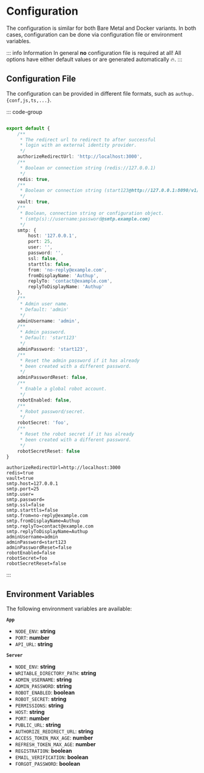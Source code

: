 # Configuration

The configuration is similar for both Bare Metal and Docker variants. 
In both cases, configuration can be done via configuration file or environment variables.

::: info Information
In general **no** configuration file is required at all!
All options have either default values or are generated automatically 🔥.
:::

## Configuration File

The configuration can be provided in different file formats, such as `authup.{conf,js,ts,...}`.

::: code-group

```typescript [authup.ts]

export default {
    /**
     * The redirect url to redirect to after successful
     * login with an external identity provider.
     */
    authorizeRedirectUrl: 'http://localhost:3000',
    /**
     * Boolean or connection string (redis://127.0.0.1)
     */
    redis: true,
    /**
     * Boolean or connection string (start123@http://127.0.0.1:8090/v1/)
     */
    vault: true,
    /**
     * Boolean, connection string or configuration object. 
     * (smtp(s)://username:password@smtp.example.com)
     */
    smtp: {
        host: '127.0.0.1', 
        port: 25, 
        user: '', 
        password: '', 
        ssl: false, 
        starttls: false, 
        from: 'no-reply@example.com', 
        fromDisplayName: 'Authup', 
        replyTo: 'contact@example.com', 
        replyToDisplayName: 'Authup'
    },
    /**
     * Admin user name.
     * Default: 'admin'
     */
    adminUsername: 'admin',
    /**
     * Admin password.
     * Default: 'start123'
     */
    adminPassword: 'start123',
    /**
     * Reset the admin password if it has already
     * been created with a different password.
     */
    adminPasswordReset: false,
    /**
     * Enable a global robot account.
     */
    robotEnabled: false,
    /**
     * Robot password/secret.
     */
    robotSecret: 'foo',
    /**
     * Reset the robot secret if it has already
     * been created with a different password.
     */
    robotSecretReset: false
}
```

```dotenv [authup.conf]
authorizeRedirectUrl=http://localhost:3000
redis=true
vault=true
smtp.host=127.0.0.1
smtp.port=25
smtp.user=
smtp.password=
smtp.ssl=false
smtp.starttls=false
smtp.from=no-reply@example.com
smtp.fromDisplayName=Authup
smtp.replyTo=contact@example.com
smtp.replyToDisplayName=Authup
adminUsername=admin
adminPassword=start123
adminPasswordReset=false
robotEnabled=false
robotSecret=foo
robotSecretReset=false

```
::: 

## Environment Variables

The following environment variables are available:

**`App`**
- `NODE_ENV`: **string**
- `PORT`: **number**
- `API_URL`: **string**

**`Server`**
- `NODE_ENV`: **string**
- `WRITABLE_DIRECTORY_PATH`: **string**
- `ADMIN_USERNAME`: **string**
- `ADMIN_PASSWORD`: **string**
- `ROBOT_ENABLED`: **boolean**
- `ROBOT_SECRET`: **string**
- `PERMISSIONS`: **string**
- `HOST`: **string**
- `PORT`: **number**
- `PUBLIC_URL`: **string**
- `AUTHORIZE_REDIRECT_URL`: **string**
- `ACCESS_TOKEN_MAX_AGE`: **number**
- `REFRESH_TOKEN_MAX_AGE`: **number**
- `REGISTRATION`: **boolean**
- `EMAIL_VERIFICATION`: **boolean**
- `FORGOT_PASSWORD`: **boolean**
